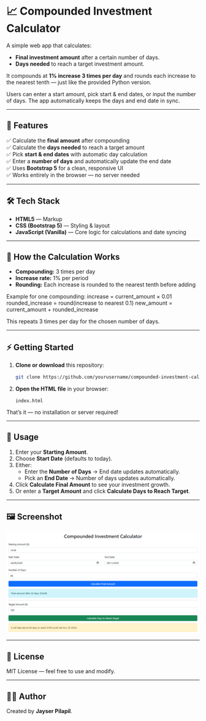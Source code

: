 # 📈 Compounded Investment Calculator

A simple web app that calculates:

- **Final investment amount** after a certain number of days.
- **Days needed** to reach a target investment amount.

It compounds at **1% increase 3 times per day** and rounds each increase to the nearest tenth — just like the provided Python version.  

Users can enter a start amount, pick start & end dates, or input the number of days. The app automatically keeps the days and end date in sync.

---

## 🚀 Features

✅ Calculate the **final amount** after compounding  
✅ Calculate the **days needed** to reach a target amount  
✅ Pick **start & end dates** with automatic day calculation  
✅ Enter a **number of days** and automatically update the end date  
✅ Uses **Bootstrap 5** for a clean, responsive UI  
✅ Works entirely in the browser — no server needed  

---

## 🛠️ Tech Stack

- **HTML5** — Markup
- **CSS (Bootstrap 5)** — Styling & layout
- **JavaScript (Vanilla)** — Core logic for calculations and date syncing

---

## 🧮 How the Calculation Works

- **Compounding:** 3 times per day  
- **Increase rate:** 1% per period  
- **Rounding:** Each increase is rounded to the nearest tenth before adding  

Example for one compounding:
increase = current_amount × 0.01
rounded_increase = round(increase to nearest 0.1)
new_amount = current_amount + rounded_increase

This repeats 3 times per day for the chosen number of days.

---

## ⚡ Getting Started

1. **Clone or download** this repository:
    ```bash
    git clone https://github.com/yourusername/compounded-investment-calculator.git
    ```

2. **Open the HTML file** in your browser:
    ```
    index.html
    ```

That’s it — no installation or server required!

---

## 🧪 Usage

1. Enter your **Starting Amount**.
2. Choose **Start Date** (defaults to today).
3. Either:
   - Enter the **Number of Days** → End date updates automatically.
   - Pick an **End Date** → Number of days updates automatically.
4. Click **Calculate Final Amount** to see your investment growth.
5. Or enter a **Target Amount** and click **Calculate Days to Reach Target**.

---

## 🖼️ Screenshot

![App Screenshot](screenshot.png) 

---

## 📜 License

MIT License — feel free to use and modify.

---

## 👨‍💻 Author

Created by **Jayser Pilapil**.
